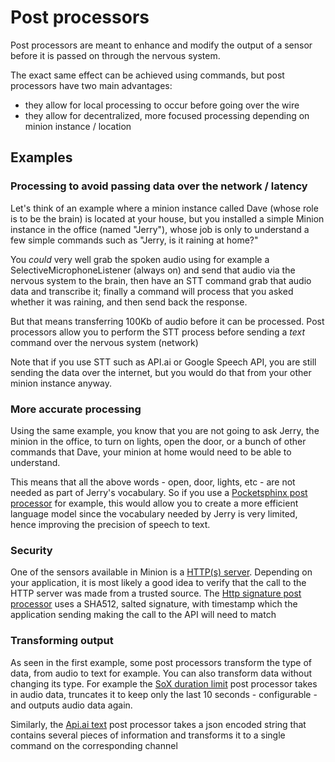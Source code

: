 # Post processors

Post processors are meant to enhance and modify the output of a sensor before it is passed on through the nervous system.

The exact same effect can be achieved using commands, but post processors have two main advantages:

- they allow for local processing to occur before going over the wire
- they allow for decentralized, more focused processing depending on minion instance / location

## Examples

### Processing to avoid passing data over the network / latency

Let's think of an example where a minion instance called Dave (whose role is to be the brain) is located at your house, but you installed a simple Minion instance in the office (named "Jerry"), whose job is only to understand a few simple commands such as "Jerry, is it raining at home?" 

You *could* very well grab the spoken audio using for example a SelectiveMicrophoneListener (always on) and send that audio via the nervous system to the brain, then have an STT command grab that audio data and transcribe it; finally a command will process that you asked whether it was raining, and then send back the response.

But that means transferring 100Kb of audio before it can be processed. Post processors allow you to perform the STT process before sending a *text* command over the nervous system (network)

Note that if you use STT such as API.ai or Google Speech API, you are still sending the data over the internet, but you would do that from your other minion instance anyway.

### More accurate processing

Using the same example, you know that you are not going to ask Jerry, the minion in the office, to turn on lights, open the door, or a bunch of other commands that Dave, your minion at home would need to be able to understand.

This means that all the above words - open, door, lights, etc - are not needed as part of Jerry's vocabulary. So if you use a [Pocketsphinx post processor](./audio/pocketsphinx) for example, this would allow you to create a more efficient language model since the vocabulary needed by Jerry is very limited, hence improving the precision of speech to text.

### Security

One of the sensors available in Minion is a [HTTP(s) server](../sensing/http/flask). Depending on your application, it is most likely a good idea to verify that the call to the HTTP server was made from a trusted source. The [Http signature post processor](./http/security#signature) uses a SHA512, salted signature, with timestamp which the application sending making the call to the API will need to match

### Transforming output

As seen in the first example, some post processors transform the type of data, from audio to text for example. You can also transform data without changing its type. For example the [SoX duration limit](./audio/sox#durationlimit) post processor takes in audio data, truncates it to keep only the last 10 seconds - configurable - and outputs audio data again.

Similarly, the [Api.ai text](./text/apiai#command) post processor takes a json encoded string that contains several pieces of information and transforms it to a single command on the corresponding channel
